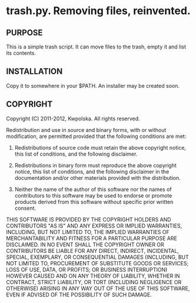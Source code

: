 trash.py.  Removing files, reinvented.
==============

PURPOSE
-------
This is a simple trash script.  It can move files to the trash, empty it and
list its contents.

INSTALLATION
------------
Copy it to somewhere in your $PATH.  An installer may be created soon.

COPYRIGHT
---------
Copyright (C) 2011-2012, Kwpolska.
All rights reserved.

Redistribution and use in source and binary forms, with or without
modification, are permitted provided that the following conditions are
met:

1. Redistributions of source code must retain the above copyright
   notice, this list of conditions, and the following disclaimer.

2. Redistributions in binary form must reproduce the above copyright
   notice, this list of conditions, and the following disclaimer in the
   documentation and/or other materials provided with the distribution.

3. Neither the name of the author of this software nor the names of
   contributors to this software may be used to endorse or promote
   products derived from this software without specific prior written
   consent.

THIS SOFTWARE IS PROVIDED BY THE COPYRIGHT HOLDERS AND CONTRIBUTORS
"AS IS" AND ANY EXPRESS OR IMPLIED WARRANTIES, INCLUDING, BUT NOT
LIMITED TO, THE IMPLIED WARRANTIES OF MERCHANTABILITY AND FITNESS FOR
A PARTICULAR PURPOSE ARE DISCLAIMED.  IN NO EVENT SHALL THE COPYRIGHT
OWNER OR CONTRIBUTORS BE LIABLE FOR ANY DIRECT, INDIRECT, INCIDENTAL,
SPECIAL, EXEMPLARY, OR CONSEQUENTIAL DAMAGES (INCLUDING, BUT NOT
LIMITED TO, PROCUREMENT OF SUBSTITUTE GOODS OR SERVICES; LOSS OF USE,
DATA, OR PROFITS; OR BUSINESS INTERRUPTION) HOWEVER CAUSED AND ON ANY
THEORY OF LIABILITY, WHETHER IN CONTRACT, STRICT LIABILITY, OR TORT
(INCLUDING NEGLIGENCE OR OTHERWISE) ARISING IN ANY WAY OUT OF THE USE
OF THIS SOFTWARE, EVEN IF ADVISED OF THE POSSIBILITY OF SUCH DAMAGE.

